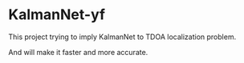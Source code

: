 # KalmanNet-yf

This project trying to imply KalmanNet to TDOA localization problem.

And will make it faster and more accurate.